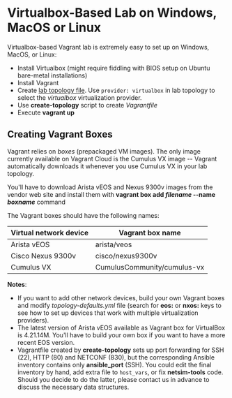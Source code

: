 # Virtualbox-Based Lab on Windows, MacOS or Linux

Virtualbox-based Vagrant lab is extremely easy to set up on Windows, MacOS, or Linux:

* Install Virtualbox (might require fiddling with BIOS setup on Ubuntu bare-metal installations)
* Install Vagrant
* Create [lab topology file](../create-topology.md). Use `provider: virtualbox` in lab topology to select the *virtualbox* virtualization provider.
* Use **create-topology** script to create *Vagrantfile*
* Execute **vagrant up**

## Creating Vagrant Boxes

Vagrant relies on *boxes* (prepackaged VM images). The only image currently available on Vagrant Cloud is the Cumulus VX image -- Vagrant automatically downloads it whenever you use Cumulus VX in your lab topology.

You'll have to download Arista vEOS and Nexus 9300v images from the vendor web site and install them with **vagrant box add _filename_ \-\-name _boxname_** command

The Vagrant boxes should have the following names:

| Virtual network device | Vagrant box name   |
|------------------------|--------------------|
| Arista vEOS            | arista/veos        |
| Cisco Nexus 9300v      | cisco/nexus9300v   |
| Cumulus VX             | CumulusCommunity/cumulus-vx |

**Notes**:

* If you want to add other network devices, build your own Vagrant boxes and modify *topology-defaults.yml* file (search for **eos:** or **nxos:** keys to see how to set up devices that work with multiple virtualization providers). 
* The latest version of Arista vEOS available as Vagrant box for VirtualBox is 4.21.14M. You'll have to build your own box if you want to have a more recent EOS version.
* Vagrantfile created by **create-topology** sets up port forwarding for SSH (22), HTTP (80) and NETCONF (830), but the corresponding Ansible inventory contains only **ansible_port** (SSH). You could edit the final inventory by hand, add extra file to `host_vars`, or fix **netsim-tools** code. Should you decide to do the latter, please contact us in advance to discuss the necessary data structures.
